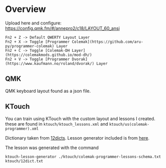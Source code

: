 # Overview

Upload here and configure: https://config.qmk.fm/#/annepro2/c18/LAYOUT_60_ansi

```
Fn2 + Z -> Default QWERTY Layout Layer
Fn2 + X -> Toggle [Programmer Colemak](https://github.com/aru-py/programmer-colemak) Layer
Fn2 + C -> Toggle [Colemak-DH Layer](https://colemakmods.github.io/mod-dh/)
Fn2 + V -> Toggle [Programmer Dvorak](https://www.kaufmann.no/roland/dvorak/) Layer
```

## QMK

QMK keyboard layout found as a json file.

## KTouch

You can train using KTouch with the custom layout and lessons I created. these
are found in `ktouch/ktouch_lessons.xml` and `ktouch/us(colemak-programmer).xml`

Dictionary taken from [12dicts](http://wordlist.aspell.net/dicts/).
Lesson generator included is from [here](https://github.com/simgunz/ktouch-lesson-generator).

The lesson was generated with the command

```
ktouch-lesson-generator ./ktouch/colemak-programmer-lessons-schema.txt ktouch/12dict.txt
```
